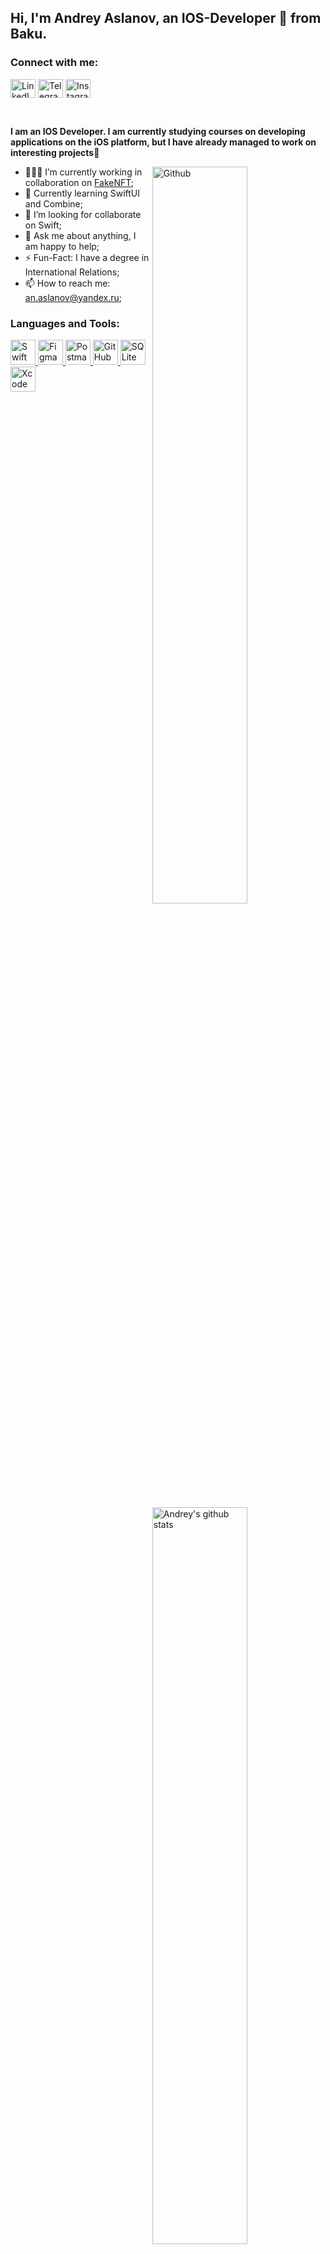 ## Hi, I'm Andrey Aslanov, an IOS-Developer 🚀 from Baku.

<!-- Your badges
You can use the website to generate badges: https://shields.io/
-->

<h3 align="left">Connect with me:</h3>
<p align="left">
  <a href="https://www.linkedin.com/in/andrey-aslanov/" target="blank"><img align="center" src="https://img.icons8.com/fluent/48/000000/linkedin.png" alt="LinkedIn" height="30" width="40" /></a>
  <a href="https://t.me/andrew_aslanov" target="blank"><img align="center" src="https://icons8.com/icon/63306/telegram-app" alt="Telegram" height="30" width="40" /></a>
</a>
  <a href="https://www.instagram.com/andrew_aslanov/" target="blank"><img align="center" src="https://raw.githubusercontent.com/rahuldkjain/github-profile-readme-generator/master/src/images/icons/Social/instagram.svg" alt="Instagram" height="30" width="40" /></a>
</p>


&nbsp;

<!-- Talking about you -->
**I am an IOS Developer. I am currently studying courses on developing applications on the iOS platform, but I have already managed to work on interesting projects👻**

<!-- Any image aligned to the right. Beware the width -->
<img width="55%" align="right" alt="Github" src="https://raw.githubusercontent.com/onimur/.github/master/.resources/git-header.svg" />

- 👨🏽‍💻 I’m currently working in collaboration on [FakeNFT](https://github.com/YanikMax/iOS-FakeNFT-StarterProject-Public);
- 🌱 Currently learning SwiftUI and Combine; 
- 👯 I’m looking for collaborate on Swift;
- 💬 Ask me about anything, I am happy to help;
- ⚡️ Fun-Fact: I have a degree in International Relations;
- 📫 How to reach me: an.aslanov@yandex.ru;

<!-- Your github readme stats
You can use this api: https://github.com/anuraghazra/github-readme-stats
-->
<p>
  <a href="https://github.com/AndreyAslanov/handle-path-oz">
    <img width="55%" align="right" alt="Andrey's github stats" src="https://github-readme-stats.vercel.app/api?username=AndreyAslanov&show_icons=true&hide_border=true" />
  </a>


<h3 align="left">Languages and Tools:</h3>
<p align="left">
  <a href="https://developer.apple.com/swift/" target="_blank" rel="noreferrer">
    <img src="https://www.vectorlogo.zone/logos/swift/swift-icon.svg" alt="Swift" width="40" height="40"/>
  </a>
  <a href="https://www.figma.com/" target="_blank" rel="noreferrer">
    <img src="https://www.vectorlogo.zone/logos/figma/figma-icon.svg" alt="Figma" width="40" height="40"/>
  </a>
  <a href="https://www.getpostman.com/" target="_blank" rel="noreferrer">
    <img src="https://www.vectorlogo.zone/logos/getpostman/getpostman-icon.svg" alt="Postman" width="40" height="40"/>
  </a>
  <a href="https://github.com/" target="_blank" rel="noreferrer">
    <img src="https://www.vectorlogo.zone/logos/github/github-icon.svg" alt="GitHub" width="40" height="40"/>
  </a>
  <a href="https://www.sqlite.org/" target="_blank" rel="noreferrer">
    <img src="https://www.vectorlogo.zone/logos/sqlite/sqlite-icon.svg" alt="SQLite" width="40" height="40"/>
  </a>
  <a href="https://developer.apple.com/xcode/" target="_blank" rel="noreferrer">
    <img src="https://www.vectorlogo.zone/logos/apple_xcode/apple_xcode-icon.svg" alt="Xcode" width="40" height="40"/>
  </a>

</p>
